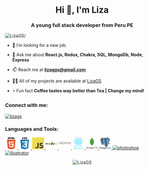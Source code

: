 <h1 align="center">Hi 👋, I'm Liza</h1>
<h3 align="center">A young full stack developer from Peru PE</h3>
<p align="left"> <img src=https://komarev.com/ghpvc/?username=LizaGS alt=LizaGS/> </p>

- 👯 I’m looking for a new job.

- 💬 Ask me about **React.js, Redux, Chakra, SQL, MongoDb, Node, Express**
- 📫 Reach me at **lizaggs@gmail.com**
- 👨‍💻 All of my projects are available at [LizaGS](https://lizags.vercel.app/)
- ⚡ Fun fact **Coffee tastes way better than Tea | Change my mind!**

<h3 align="left">Connect with me:</h3>
<p align="left">
<a href="https://linkedin.com/in/lizags" target="blank"><img align="center" src="https://cdn.jsdelivr.net/npm/simple-icons@3.0.1/icons/linkedin.svg" alt="lizags" height="30" width="40" /></a>
</p>
<h3 align="left">Languages and Tools:</h3>
<p align="left">
    <a href="https://www.w3.org/html/" target="_blank"> <img src="https://raw.githubusercontent.com/devicons/devicon/master/icons/html5/html5-original-wordmark.svg" alt="html5" width="40" height="40"/> </a>
    <a href="https://www.w3schools.com/css/" target="_blank"> <img src="https://raw.githubusercontent.com/devicons/devicon/master/icons/css3/css3-original-wordmark.svg" alt="css3" width="40" height="40"/> </a>
    <a href="https://developer.mozilla.org/en-US/docs/Web/JavaScript" target="_blank"> <img src="https://raw.githubusercontent.com/devicons/devicon/master/icons/javascript/javascript-original.svg" alt="javascript" width="40" height="40"/> </a>
    <a href="https://nodejs.org" target="_blank"> <img src="https://raw.githubusercontent.com/devicons/devicon/master/icons/nodejs/nodejs-original-wordmark.svg" alt="nodejs" width="40" height="40"/> </a>
    <a href="https://expressjs.com" target="_blank"> <img src="https://raw.githubusercontent.com/devicons/devicon/master/icons/express/express-original-wordmark.svg" alt="express" width="40" height="40"/> </a>
    <a href="https://reactjs.org/" target="_blank"> <img src="https://raw.githubusercontent.com/devicons/devicon/master/icons/react/react-original-wordmark.svg" alt="react" width="40" height="40"/> </a>
    <a href="https://www.mongodb.com/" target="_blank"> <img src="https://raw.githubusercontent.com/devicons/devicon/master/icons/mongodb/mongodb-original-wordmark.svg" alt="mongodb" width="40" height="40"/> </a>
    <a href="https://www.postgresql.org" target="_blank"> <img src="https://raw.githubusercontent.com/devicons/devicon/master/icons/postgresql/postgresql-original-wordmark.svg" alt="postgresql" width="40" height="40"/> </a>
    <a href="https://www.adobe.com/products/photoshop.html" target="_blank"> <img src="https://upload.wikimedia.org/wikipedia/commons/thumb/a/af/Adobe_Photoshop_CC_icon.svg/1051px-Adobe_Photoshop_CC_icon.svg.png" alt="photoshop" width="40" height="40"/> </a> 
    <a href="https://www.adobe.com/products/illustrator.html" target="_blank"> <img src="https://upload.wikimedia.org/wikipedia/commons/thumb/f/fb/Adobe_Illustrator_CC_icon.svg/2101px-Adobe_Illustrator_CC_icon.svg.png" alt="illustrator" width="40" height="40"/> </a> 
    </p>
<p align="center"> <img src=https://github-readme-stats.vercel.app/api?username=LizaGS&show_icons=true alt=LizaGS /> </p>
